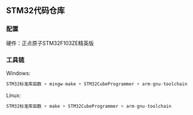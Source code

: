 ## STM32代码仓库
### 配置
硬件：正点原子STM32F103ZE精英版
### 工具链
Windows:
```c
STM32标准库函数 + mingw-make + STM32CubeProgrammer + arm-gnu-toolchain
```

Linux:
```c
STM32标准库函数 + make + STM32CubeProgrammer + arm-gnu-toolchain
```